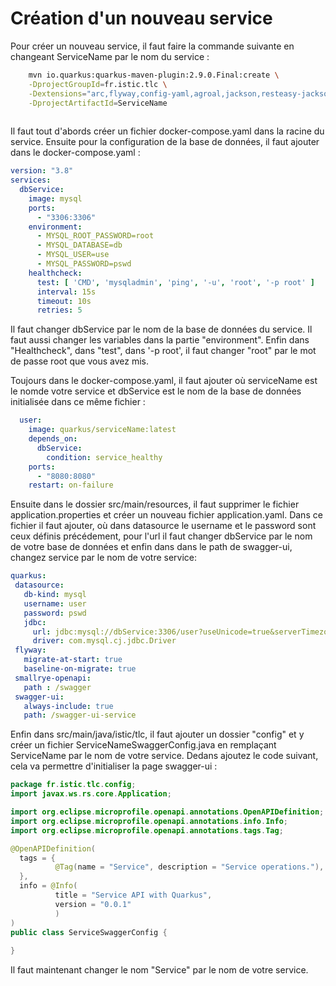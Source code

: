 # Création d'un nouveau service

Pour créer un nouveau service, il faut faire la commande suivante en changeant ServiceName par le nom du service :
```sh
    mvn io.quarkus:quarkus-maven-plugin:2.9.0.Final:create \
    -DprojectGroupId=fr.istic.tlc \
    -Dextensions="arc,flyway,config-yaml,agroal,jackson,resteasy-jackson,spring-web,jdbc-mysql,hibernate-orm-rest-data-panache,hibernate-orm,smallrye-openapi" \
    -DprojectArtifactId=ServiceName 
    
```
Il faut tout d'abords créer un fichier docker-compose.yaml dans la racine du service.
Ensuite pour la configuration de la base de données, il faut ajouter dans le docker-compose.yaml :
```yaml
version: "3.8"
services:
  dbService:
    image: mysql
    ports:
      - "3306:3306"
    environment:
      - MYSQL_ROOT_PASSWORD=root
      - MYSQL_DATABASE=db
      - MYSQL_USER=use
      - MYSQL_PASSWORD=pswd
    healthcheck:
      test: [ 'CMD', 'mysqladmin', 'ping', '-u', 'root', '-p root' ]
      interval: 15s
      timeout: 10s
      retries: 5
```
Il faut changer dbService par le nom de la base de données du service. Il faut aussi changer les variables dans la partie "environment". Enfin dans "Healthcheck", dans "test",
dans '-p root', il faut changer "root" par le mot de passe root que vous avez mis.

Toujours dans le docker-compose.yaml, il faut ajouter où serviceName est le nomde votre service et dbService est le nom de la base de données initialisée dans ce même fichier :
```yaml
  user:
    image: quarkus/serviceName:latest
    depends_on:
      dbService:
        condition: service_healthy
    ports:
      - "8080:8080"
    restart: on-failure
 ```
 Ensuite dans le dossier src/main/resources, il faut supprimer le fichier application.properties et créer un nouveau fichier application.yaml.
 Dans ce fichier il faut ajouter, où dans datasource le username et le password sont ceux définis précédement, pour l'url il faut changer dbService par le nom de votre base de données
 et enfin dans dans le path de swagger-ui, changez service par le nom de votre service:
 ```yaml
 quarkus:
  datasource:
    db-kind: mysql
    username: user
    password: pswd
    jdbc:
      url: jdbc:mysql://dbService:3306/user?useUnicode=true&serverTimezone=Europe/Paris
      driver: com.mysql.cj.jdbc.Driver
  flyway:
    migrate-at-start: true
    baseline-on-migrate: true
  smallrye-openapi:
    path : /swagger
  swagger-ui:
    always-include: true
    path: /swagger-ui-service
  ```
  
  Enfin dans src/main/java/istic/tlc, il faut ajouter un dossier "config" et y créer un fichier ServiceNameSwaggerConfig.java en remplaçant ServiceName par le nom de votre service.
  Dedans ajoutez le code suivant, cela va permettre d'initialiser la page swagger-ui :
  ```java
package fr.istic.tlc.config;
import javax.ws.rs.core.Application;

import org.eclipse.microprofile.openapi.annotations.OpenAPIDefinition;
import org.eclipse.microprofile.openapi.annotations.info.Info;
import org.eclipse.microprofile.openapi.annotations.tags.Tag;

@OpenAPIDefinition(
    tags = {
            @Tag(name = "Service", description = "Service operations."),
    },
    info = @Info(
            title = "Service API with Quarkus",
            version = "0.0.1"
            )
)
public class ServiceSwaggerConfig {
    
}
```
Il faut maintenant changer le nom "Service" par le nom de votre service.
 
